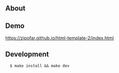 ## About

## Demo
https://zipofar.github.io/html-template-2/index.html

## Development
```
  $ make install && make dev
```

